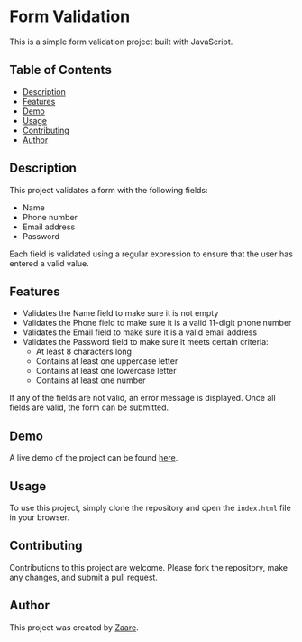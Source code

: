 # Form Validation

This is a simple form validation project built with JavaScript.

## Table of Contents
- [Description](#description)
- [Features](#Features)
- [Demo](#demo)
- [Usage](#usage)
- [Contributing](#contributing)
- [Author](#Author)

## Description
This project validates a form with the following fields:
- Name
- Phone number
- Email address
- Password

Each field is validated using a regular expression to ensure that the user has entered a valid value.

## Features
- Validates the Name field to make sure it is not empty
- Validates the Phone field to make sure it is a valid 11-digit phone number
- Validates the Email field to make sure it is a valid email address
- Validates the Password field to make sure it meets certain criteria:
    - At least 8 characters long
    - Contains at least one uppercase letter
    - Contains at least one lowercase letter
    - Contains at least one number

If any of the fields are not valid, an error message is displayed. Once all fields are valid, the form can be submitted.
## Demo
A live demo of the project can be found [here](https://zaare.github.io/Form-Validation/).

## Usage
To use this project, simply clone the repository and open the `index.html` file in your browser.

## Contributing
Contributions to this project are welcome. Please fork the repository, make any changes, and submit a pull request.

## Author
This project was created by [Zaare](https://farhadzaare.ir).
